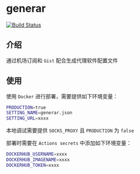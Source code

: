 # generar

[![Build Status](https://github.com/ryuuinc/generar/workflows/Docker/badge.svg)](https://github.com/ryuuinc/generar/actions)

## 介绍

通过机场订阅和 `Gist` 配合生成代理软件配置文件

## 使用

使用 `Docker` 进行部署，需要提供如下环境变量：

```bash
PRODUCTION=true
SETTING_NAME=generar.json
SETTING_URL=xxxx
```

本地调试需要提供 `SOCKS_PROXY` 且 `PRODUCTION` 为 `false`

部署时需要在 `Actions secrets` 中添加如下环境变量：

```bash
DOCKERHUB_USERNAME=xxxx
DOCKERHUB_IMAGENAME=xxxx
DOCKERHUB_TOKEN=xxxx
```
